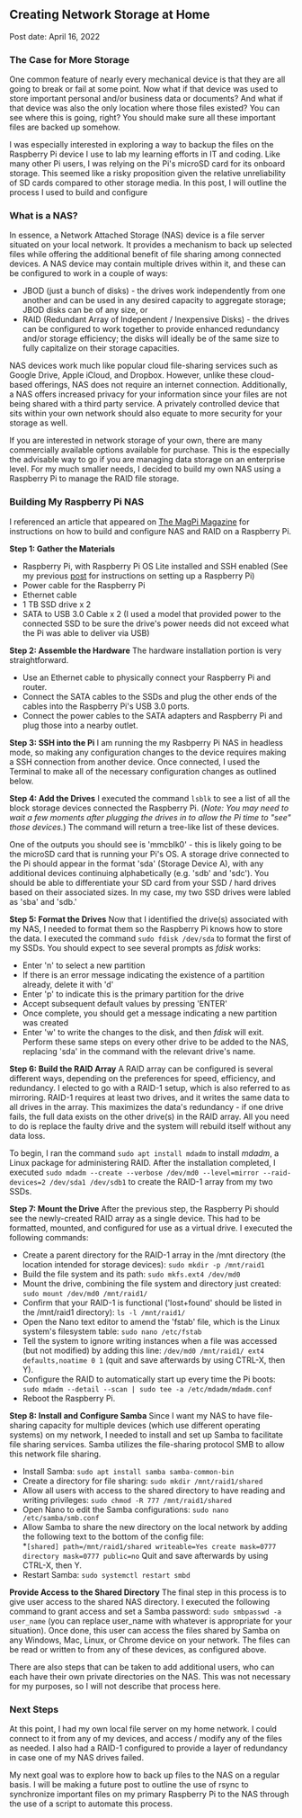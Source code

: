 ## Creating Network Storage at Home
Post date:  April 16, 2022

### The Case for More Storage
 One common feature of nearly every mechanical device is that they are all going to break or fail at some point.  Now what if that device was used to store important personal and/or business data or documents?  And what if that device was also the only location where those files existed?  You can see where this is going, right?  You should make sure all these important files are backed up somehow.

I was especially interested in exploring a way to backup the files on the Raspberry Pi device I use to lab my learning efforts in IT and coding.  Like many other Pi users, I was relying on the Pi's microSD card for its onboard storage.  This seemed like a risky proposition given the relative unreliability of SD cards compared to other storage media.  In this post, I will outline the process I used to build and configure 

### What is a NAS?
In essence, a Network Attached Storage (NAS) device is a file server  situated on your local network.  It provides a mechanism to back up selected files while offering the additional benefit of file sharing among connected devices.  A NAS device may contain multiple drives within it, and these can be configured to work in a couple of ways:
-  JBOD (just a bunch of disks) - the drives work independently from one another and can be used in any desired capacity to aggregate storage; JBOD disks can be of any size, or  
- RAID (Redundant Array of Independent / Inexpensive Disks) - the drives can be configured to work together to provide enhanced redundancy and/or storage efficiency; the disks will ideally be of the same size to fully capitalize on their storage capacities.

NAS devices work much like popular cloud file-sharing services such as Google Drive, Apple iCloud, and Dropbox.  However, unlike these cloud-based offerings, NAS does not require an internet connection.  Additionally, a NAS offers increased privacy for your information since your files are not being shared with a third party service.  A privately controlled device that sits within your own network should also equate to more security for your storage as well.

If you are interested in network storage of your own, there are many commercially available options available for purchase.  This is the especially the advisable way to go if you are managing data storage on an enterprise level.  For my much smaller needs, I decided to build my own NAS using a Raspberry Pi to manage the RAID file storage.  

### Building My Raspberry Pi NAS
I referenced an article that appeared on [The MagPi Magazine](https://magpi.raspberrypi.com/articles/build-a-raspberry-pi-nas) for instructions on how to build and configure NAS and RAID on a Raspberry Pi.

**Step 1:  Gather the Materials**
- Raspberry Pi, with Raspberry Pi OS Lite installed and SSH enabled (See my previous [post](https://drewbrinkley.github.io/2022/04/05/Getting-Started-With-Raspberry-Pi.html) for instructions on setting up a Raspberry Pi)
- Power cable for the Raspberry Pi
- Ethernet cable 
- 1 TB SSD drive x 2 
- SATA to USB 3.0 Cable x 2 (I used a model that provided power to the connected SSD to be sure the drive's power needs did not exceed what the Pi was able to deliver via USB)

**Step 2:  Assemble the Hardware**
The hardware installation portion is very straightforward.  
- Use an Ethernet cable to physically connect your Raspberry Pi and router.  
- Connect the SATA cables to the SSDs and plug the other ends of the cables into the Raspberry Pi's USB 3.0 ports.
- Connect the power cables to the SATA adapters and Raspberry Pi and plug those into a nearby outlet.

**Step 3:  SSH into the Pi**
I am running the my Rasbperry Pi NAS in headless mode, so making any configuration changes to the device requires making a SSH connection from another device.  Once connected, I used the Terminal to make all of the necessary configuration changes as outlined below.

**Step 4:  Add the Drives**
I executed the command ```lsblk``` to see a list of all the block storage devices connected the Raspberry Pi.  (_Note:  You may need to wait a few moments after plugging the drives in to allow the Pi time to "see" those devices._)  The command will return a tree-like list of these devices.

One of the outputs you should see is 'mmcblk0' - this is likely going to be the microSD card that is running your Pi's OS.  A storage drive connected to the Pi should appear in the format 'sda' (Storage Device A), with any additional devices continuing  alphabetically (e.g. 'sdb' and 'sdc').  You should be able to differentiate your SD card from your SSD / hard drives based on their associated sizes.  In my case, my two SSD drives were labled as 'sba' and 'sdb.'

**Step 5:  Format the Drives**
Now that I identified the drive(s) associated with my NAS, I needed to format them so the Raspberry Pi knows how to store the data.  I executed the command ```sudo fdisk /dev/sda``` to format the first of my SSDs.  You should expect to see several prompts as _fdisk_ works:
- Enter 'n' to select a new partition
- If there is an error message indicating the existence of a partition already, delete it with 'd'
- Enter 'p' to indicate this is the primary partition for the drive
- Accept subsequent default values by pressing 'ENTER'
- Once complete, you should get a message indicating a new partition was created
- Enter 'w' to write the changes to the disk, and then _fdisk_ will exit.
Perform these same steps on every other drive to be added to the NAS, replacing 'sda' in the command with the relevant drive's name.

**Step 6:  Build the RAID Array**
A RAID array can be configured is several different ways, depending on the preferences for speed, efficiency, and redundancy.  I elected to go with a RAID-1 setup, which is also referred to as mirroring.  RAID-1 requires at least two drives, and it writes the same data to all drives in the array.  This maximizes the data's redundancy - if one drive fails, the full data exists on the other drive(s) in the RAID array.  All you need to do is replace the faulty drive and the system will rebuild itself without any data loss.  

To begin, I ran the command ```sudo apt install mdadm``` to install _mdadm_, a Linux package for administering RAID.  After the installation completed, I executed ```sudo mdadm --create --verbose /dev/md0 --level=mirror --raid-devices=2 /dev/sda1 /dev/sdb1``` to create the RAID-1 array from my two SSDs.

**Step 7:  Mount the Drive**
After the previous step, the Raspberry Pi should see the newly-created RAID array as a single device.  This had to be formatted, mounted, and configured for use as a virtual drive.  I executed the following commands:
- Create a parent directory for the RAID-1 array in the /mnt directory (the location intended for storage devices):   ```sudo mkdir -p /mnt/raid1```
- Build the file system and its path:  ```sudo mkfs.ext4 /dev/md0```
- Mount the drive, combining the file system and directory just created:  ```sudo mount /dev/md0 /mnt/raid1/```
- Confirm that your RAID-1 is functional ('lost+found' should be listed in the /mnt/raid1 directory):  ```ls -l /mnt/raid1/```
- Open the Nano text editor to amend the 'fstab' file, which is the Linux system's filesystem table:  ```sudo nano /etc/fstab```
- Tell the system to ignore writing instances when a file was accessed (but not modified) by adding this line:  ```/dev/md0 /mnt/raid1/ ext4 defaults,noatime 0 1``` (quit and save afterwards by using CTRL-X, then Y).
- Configure the RAID to automatically start up every time the Pi boots:  ```sudo mdadm --detail --scan | sudo tee -a /etc/mdadm/mdadm.conf```
- Reboot the Raspberry Pi.

**Step 8:  Install and Configure Samba**
Since I want my NAS to have file-sharing capacity for multiple devices (which use different operating systems) on my network, I needed to install and set up Samba to facilitate file sharing services.  Samba utilizes the file-sharing protocol SMB to allow this network file sharing.
* Install Samba:  ```sudo apt install samba samba-common-bin```
* Create a directory for file sharing:  ```sudo mkdir /mnt/raid1/shared```
* Allow all users with access to the shared directory to have reading and writing privileges:  ```sudo chmod -R 777 /mnt/raid1/shared```
* Open Nano to edit the Samba configurations:  ```sudo nano /etc/samba/smb.conf```
* Allow Samba to share the new directory on the local network by adding the following text to the bottom of the config file:  
	*```[shared]
	path=/mnt/raid1/shared
	writeable=Yes
	create mask=0777
	directory mask=0777
	public=no```
	Quit and save afterwards by using CTRL-X, then Y.
* Restart Samba:  ```sudo systemctl restart smbd```

**Provide Access to the Shared Directory**
The final step in this process is to give user access to the shared NAS directory.  I executed the following command to grant access and set a Samba password:  ```sudo smbpasswd -a user_name``` (you can replace user_name with whatever is appropriate for your situation).  Once done, this user can access the files shared by Samba on any Windows, Mac, Linux, or Chrome device on your network.  The files can be read or written to from any of these devices, as configured above.  

There are also steps that can be taken to add additional users, who can each have their own private directories on the NAS.  This was not necessary for my purposes, so I will not describe that process here.

### Next Steps
At this point, I had my own local file server on my home network.  I could connect to it from any of my devices, and access / modify any of the files as needed.  I also had a RAID-1 configured to provide a layer of redundancy in case one of my NAS drives failed.  

My next goal was to explore how to back up files to the NAS on a regular basis.  I will be making a future post to outline the use of rsync to synchronize important files on my primary Raspberry Pi to the NAS through the use of a script to automate this process.
